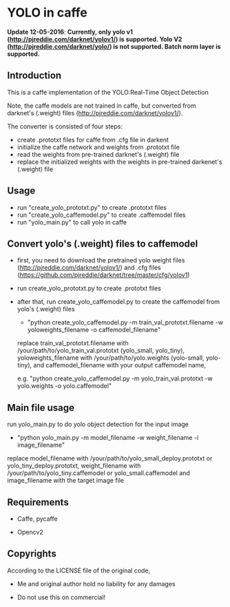 ﻿# YOLO in caffe
 
__Update 12-05-2016__:  __Currently, only yolo v1 (http://pjreddie.com/darknet/yolov1/) is supported. Yolo V2 (http://pjreddie.com/darknet/yolo/) is not supported. Batch norm layer is supported.__

## Introduction

This is a caffe implementation of the YOLO:Real-Time Object Detection

Note, the caffe models are not trained in caffe, but converted from darknet's (.weight) files (http://pjreddie.com/darknet/yolov1/).

The converter is consisted of four steps:
* create .prototxt files for caffe from  .cfg file in darkent 
* initialize the caffe network and weights from .prototxt file
* read the weights from pre-trained darknet's (.weight) file
* replace the initialized weights with the weights in pre-trained darkenet's (.weight) file

## Usage 

* run "create_yolo_prototxt.py" to create .prototxt files 
* run "create_yolo_caffemodel.py" to create .caffemodel files
* run "yolo_main.py" to call yolo in caffe


## Convert yolo's (.weight) files to caffemodel

* first, you need to  download the pretrained yolo weight files (http://pjreddie.com/darknet/yolov1/) and .cfg files (https://github.com/pjreddie/darknet/tree/master/cfg/yolov1) 

* run create_yolo_prototxt.py to create .prototxt files

* after that, run create_yolo_caffemodel.py to create the caffemodel from yolo's (.weight) files 

  	* "python create_yolo_caffemodel.py -m train_val_prototxt.filename -w yoloweights_filename -o caffemodel_filename"

  replace train_val_prototxt.filename with /your/path/to/yolo_train_val.prototxt (yolo_small, yolo_tiny),
  yoloweights_filename with /your/path/to/yolo.weights (yolo-small, yolo-tiny), and caffemodel_filename with your output caffemodel name,
  
  e.g.
  "python create_yolo_caffemodel.py -m yolo_train_val.prototxt -w yolo.weights -o yolo.caffemodel" 


## Main file usage

run yolo_main.py to do yolo object detection for the input image

* "python yolo_main.py -m model_filename -w weight_filename -i image_filename"

replace model_filename with /your/path/to/yolo_small_deploy.prototxt or yolo_tiny_deploy.prototxt, 
weight_filename with /your/path/to/yolo_tiny.caffemodel or yolo_small.caffemodel and image_filename with the target image file

## Requirements

   * Caffe, pycaffe

   * Opencv2

## Copyrights
 
According to the LICENSE file of the original code,

   * Me and original author hold no liability for any damages

   * Do not use this on commercial!

